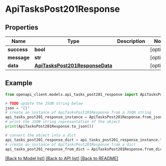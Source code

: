 # ApiTasksPost201Response


## Properties

Name | Type | Description | Notes
------------ | ------------- | ------------- | -------------
**success** | **bool** |  | [optional] 
**message** | **str** |  | [optional] 
**data** | [**ApiTasksPost201ResponseData**](ApiTasksPost201ResponseData.md) |  | [optional] 

## Example

```python
from openapi_client.models.api_tasks_post201_response import ApiTasksPost201Response

# TODO update the JSON string below
json = "{}"
# create an instance of ApiTasksPost201Response from a JSON string
api_tasks_post201_response_instance = ApiTasksPost201Response.from_json(json)
# print the JSON string representation of the object
print(ApiTasksPost201Response.to_json())

# convert the object into a dict
api_tasks_post201_response_dict = api_tasks_post201_response_instance.to_dict()
# create an instance of ApiTasksPost201Response from a dict
api_tasks_post201_response_from_dict = ApiTasksPost201Response.from_dict(api_tasks_post201_response_dict)
```
[[Back to Model list]](../README.md#documentation-for-models) [[Back to API list]](../README.md#documentation-for-api-endpoints) [[Back to README]](../README.md)


